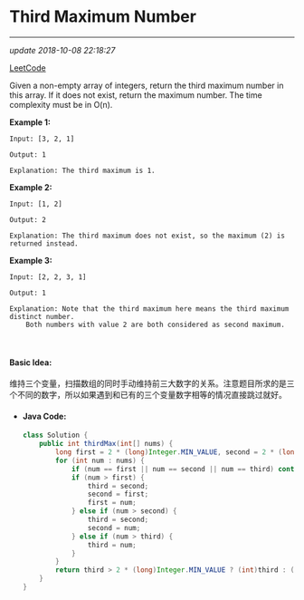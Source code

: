 # Third Maximum Number

---
_update 2018-10-08 22:18:27_

[LeetCode](https://leetcode.com/problems/third-maximum-number/description/)

Given a non-empty array of integers, return the third maximum number in this array. If it does not exist, return the maximum number. The time complexity must be in O(n).

**Example 1:**

    Input: [3, 2, 1]

    Output: 1

    Explanation: The third maximum is 1.

**Example 2:**

    Input: [1, 2]

    Output: 2

    Explanation: The third maximum does not exist, so the maximum (2) is returned instead.

**Example 3:**

    Input: [2, 2, 3, 1]

    Output: 1

    Explanation: Note that the third maximum here means the third maximum distinct number.
        Both numbers with value 2 are both considered as second maximum.

<br/>

#### Basic Idea:
维持三个变量，扫描数组的同时手动维持前三大数字的关系。注意题目所求的是三个不同的数字，所以如果遇到和已有的三个变量数字相等的情况直接跳过就好。

* #### Java Code:
  ```java
  class Solution {
      public int thirdMax(int[] nums) {
          long first = 2 * (long)Integer.MIN_VALUE, second = 2 * (long)Integer.MIN_VALUE, third = 2 * (long)Integer.MIN_VALUE;
          for (int num : nums) {
              if (num == first || num == second || num == third) continue;
              if (num > first) {
                  third = second;
                  second = first;
                  first = num;
              } else if (num > second) {
                  third = second;
                  second = num;
              } else if (num > third) {
                  third = num;
              }
          }
          return third > 2 * (long)Integer.MIN_VALUE ? (int)third : (int)first;         
      }
  }
  ```
